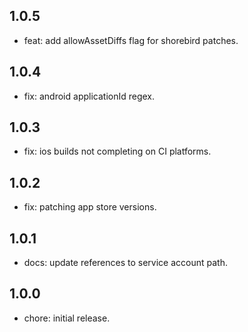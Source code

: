 ## 1.0.5

* feat: add allowAssetDiffs flag for shorebird patches.

## 1.0.4

* fix: android applicationId regex.

## 1.0.3

* fix: ios builds not completing on CI platforms.

## 1.0.2

* fix: patching app store versions.

## 1.0.1

* docs: update references to service account path.

## 1.0.0

* chore: initial release.
